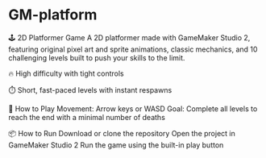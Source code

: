 # GM-platform

🕹️ 2D Platformer Game
A 2D platformer made with GameMaker Studio 2, featuring original pixel art and sprite animations, classic mechanics, and 10 challenging levels built to push your skills to the limit.

🔥 High difficulty with tight controls

⏱️ Short, fast-paced levels with instant respawns

🚀 How to Play
Movement: Arrow keys or WASD
Goal: Complete all levels to reach the end with a minimal number of deaths

📦 How to Run
Download or clone the repository
Open the project in GameMaker Studio 2
Run the game using the built-in play button
